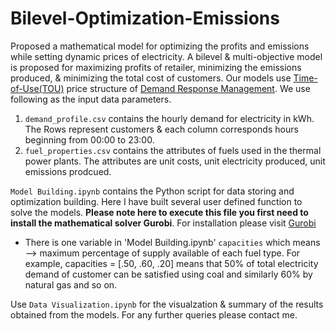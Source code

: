 # Bilevel-Optimization-Emissions
Proposed a mathematical model for optimizing the profits and emissions while setting dynamic prices of electricity. A bilevel & multi-objective model is proposed for maximizing profits of retailer, minimizing the emissions produced, & minimizing the total cost of customers. Our models use [Time-of-Use(TOU)](https://news.energysage.com/understanding-time-of-use-rates/) price structure of [Demand Response Management](https://www.energy.gov/oe/activities/technology-development/grid-modernization-and-smart-grid/demand-response). We use following as the input data parameters.
1. `demand_profile.csv` contains the hourly demand for electricity in kWh. The Rows represent customers & each column corresponds hours beginning from 00:00 to 23:00.
2. `fuel_properties.csv` contains the attributes of fuels used in the thermal power plants. The attributes are unit costs, unit electricity produced, unit emissions prodcued.


`Model Building.ipynb` contains the Python script for data storing and optimization building. Here I have built several user defined function to solve the models. __Please note here to execute this file you first need to install the mathematical solver Gurobi__. For installation please visit [Gurobi](https://www.gurobi.com/)
  * There is one variable in 'Model Building.ipynb' `capacities` which means --> maximum percentage of supply available of each fuel type. For example, capacities = [.50, .60, .20] means that 50% of total electricity demand of customer can be satisfied using coal and similarly 60% by natural gas and so on.

Use `Data Visualization.ipynb` for the visualzation & summary of the results obtained from the models. For any further queries please contact me.
